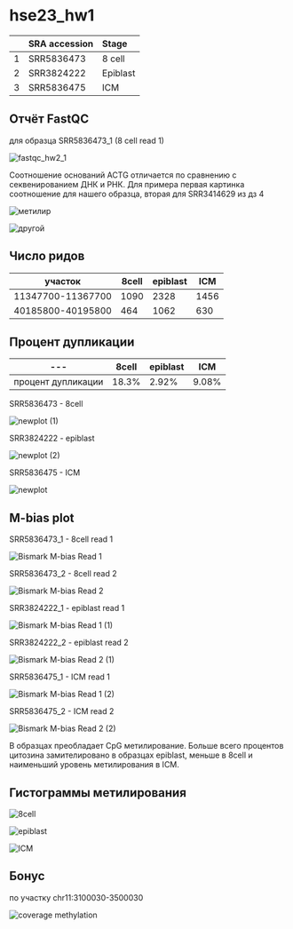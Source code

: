 # hse23_hw1

| | SRA accession  | Stage    |
|---:|:-------------|:-----------|
| 1 | SRR5836473  | 8 cell       |
| 2 | SRR3824222 | Epiblast    |
| 3 | SRR5836475  | ICM       |

## Отчёт FastQC

для образца SRR5836473_1 (8 cell read 1)

![fastqc_hw2_1](https://user-images.githubusercontent.com/103137801/218765992-a88498e6-8994-4d66-8338-b6f75e00523e.png)

Соотношение оснований ACTG отличается по сравнению с секвенированием ДНК и РНК. Для примера первая картинка соотношение для нашего образца, вторая для SRR3414629 из дз 4

![метилир](https://user-images.githubusercontent.com/103137801/218776498-365f47c2-bf85-4723-945f-b41b155c2aba.png)

![другой](https://user-images.githubusercontent.com/103137801/218776441-81ea8def-bfe6-4cc9-ad8d-3f4bbde9ae0f.png)


## Число ридов

участок | 8cell | epiblast | ICM |
--- | --- | --- | --- | 
11347700-11367700 | 1090 | 2328 | 1456 |
40185800-40195800 | 464 | 1062 | 630 |

## Процент дупликации

--- | 8cell | epiblast | ICM |
--- | --- | --- | --- | 
процент дупликации| 18.3% | 2.92% | 9.08% |

SRR5836473 - 8cell

![newplot (1)](https://user-images.githubusercontent.com/103137801/218763864-7a712797-2ec3-48fa-92bc-31febc2528cd.png)

SRR3824222 - epiblast

![newplot (2)](https://user-images.githubusercontent.com/103137801/218764055-afdca031-832b-4ee9-b511-dd6dcefa1359.png)

SRR5836475 - ICM

![newplot](https://user-images.githubusercontent.com/103137801/218762814-fc8c5188-a0fa-4462-821b-b62ae7c857ff.png)


## M-bias plot

SRR5836473_1 - 8cell read 1

![Bismark M-bias Read 1](https://user-images.githubusercontent.com/103137801/218764759-002055ee-585d-4fd0-adb9-125257daa679.png)

SRR5836473_2 - 8cell read 2

![Bismark M-bias Read 2](https://user-images.githubusercontent.com/103137801/218764895-b07d37dd-0ee4-4389-a78d-94fdcd4f1221.png)

SRR3824222_1 - epiblast read 1

![Bismark M-bias Read 1 (1)](https://user-images.githubusercontent.com/103137801/218765057-d65ab9f7-c1fc-41fa-bb76-9dbd4c98c2a3.png)

SRR3824222_2 - epiblast read 2

![Bismark M-bias Read 2 (1)](https://user-images.githubusercontent.com/103137801/218765183-c1435516-23a6-4089-b723-0d828aaec151.png)

SRR5836475_1 - ICM read 1

![Bismark M-bias Read 1 (2)](https://user-images.githubusercontent.com/103137801/218765636-87e2eb57-367c-4a5d-92c6-6982884ad30c.png)

SRR5836475_2 - ICM read 2

![Bismark M-bias Read 2 (2)](https://user-images.githubusercontent.com/103137801/218765763-4dd8c009-97b9-4ce8-ae7f-4136b8d81876.png)


В образцах преобладает CpG метилирование. Больше всего процентов цитозина замителировано в образцах epiblast, меньше в 8cell и наименьший уровень метилирования в ICM.


## Гистограммы метилирования

![8cell](https://user-images.githubusercontent.com/103137801/218759207-ee81611c-c4c7-4fda-8cec-083f29793641.png)

![epiblast](https://user-images.githubusercontent.com/103137801/218759263-ca74bb13-50a6-4a3d-beed-3730e95558b4.png)

![ICM](https://user-images.githubusercontent.com/103137801/218759027-3f6e7126-b7c7-4a9c-a198-31373e0edae4.png)


## Бонус 

по участку chr11:3100030-3500030

![coverage methylation](https://user-images.githubusercontent.com/103137801/218758954-b50a8bd6-057c-4a48-95c7-efbd18c4828b.png)




